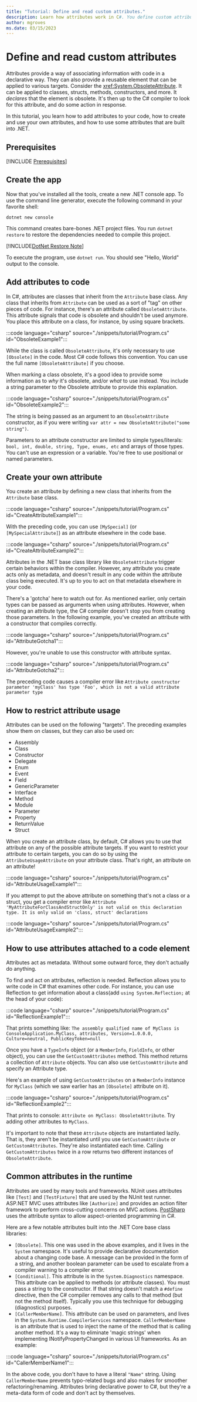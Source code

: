 ```yaml
---
title: "Tutorial: Define and read custom attributes."
description: Learn how attributes work in C#. You define custom attributes to add metadata to your code. You read those attributes to learn about the code at runtime
author: mgroves
ms.date: 03/15/2023
---
```


# Define and read custom attributes

Attributes provide a way of associating information with code in a declarative way. They can also provide a reusable element that can be applied to various targets. Consider the <xref:System.ObsoleteAttribute>. It can be applied to classes, structs, methods, constructors, and more. It _declares_ that the element is obsolete. It's then up to the C# compiler to look for this attribute, and do some action in response.

In this tutorial, you learn how to add attributes to your code, how to create and use your own attributes, and how to use some attributes that are built into .NET.

## Prerequisites

[!INCLUDE [Prerequisites](../../../../includes/dotnet-prerequisites.md)]

## Create the app

Now that you've installed all the tools, create a new .NET console app. To use the command line generator, execute the following command in your favorite shell:

```dotnetcli
dotnet new console
```

This command creates bare-bones .NET project files. You run `dotnet restore` to restore the dependencies needed to compile this project.

[!INCLUDE[DotNet Restore Note](~/includes/dotnet-restore-note.md)]

To execute the program, use `dotnet run`. You should see "Hello, World" output to the console.

## Add attributes to code

In C#, attributes are classes that inherit from the `Attribute` base class. Any class that inherits from `Attribute` can be used as a sort of "tag" on other pieces of code. For instance, there's an attribute called `ObsoleteAttribute`. This attribute signals that code is obsolete and shouldn't be used anymore. You place this attribute on a class, for instance, by using square brackets.

:::code language="csharp" source="./snippets/tutorial/Program.cs" id="ObsoleteExample1":::

While the class is called `ObsoleteAttribute`, it's only necessary to use `[Obsolete]` in the code. Most C# code follows this convention. You can use the full name `[ObsoleteAttribute]` if you choose.

When marking a class obsolete, it's a good idea to provide some information as to *why* it's obsolete, and/or *what* to use instead. You include a string
parameter to the Obsolete attribute to provide this explanation.

:::code language="csharp" source="./snippets/tutorial/Program.cs" id="ObsoleteExample2":::

The string is being passed as an argument to an `ObsoleteAttribute` constructor, as if you were writing `var attr = new ObsoleteAttribute("some string")`.

Parameters to an attribute constructor are limited to simple types/literals: `bool, int, double, string, Type, enums, etc` and arrays of those types.
You can't use an expression or a variable. You're free to use positional or named parameters.

## Create your own attribute

You create an attribute by defining a new class that inherits from the `Attribute` base class.

:::code language="csharp" source="./snippets/tutorial/Program.cs" id="CreateAttributeExample1":::

With the preceding code, you can use `[MySpecial]` (or `[MySpecialAttribute]`) as an attribute elsewhere in the code base.

:::code language="csharp" source="./snippets/tutorial/Program.cs" id="CreateAttributeExample2":::

Attributes in the .NET base class library like `ObsoleteAttribute` trigger certain behaviors within the compiler. However, any attribute you create acts only as metadata, and doesn't result in any code within the attribute class being executed. It's up to you to act on that metadata elsewhere in your code.

There's a 'gotcha' here to watch out for. As mentioned earlier, only certain types can be passed as arguments when using attributes. However, when creating an attribute type, the C# compiler doesn't stop you from creating those parameters. In the following example, you've created an attribute with a constructor that compiles correctly.

:::code language="csharp" source="./snippets/tutorial/Program.cs" id="AttributeGotcha1":::

However, you're unable to use this constructor with attribute syntax.

:::code language="csharp" source="./snippets/tutorial/Program.cs" id="AttributeGotcha2":::

The preceding code causes a compiler error like `Attribute constructor parameter 'myClass' has type 'Foo', which is not a valid attribute parameter type`

## How to restrict attribute usage

Attributes can be used on the following "targets". The preceding examples show them on classes, but they can also be used on:

- Assembly
- Class
- Constructor
- Delegate
- Enum
- Event
- Field
- GenericParameter
- Interface
- Method
- Module
- Parameter
- Property
- ReturnValue
- Struct

When you create an attribute class, by default, C# allows you to use that attribute on any of the possible attribute targets. If you want to restrict your attribute to certain targets, you can do so by using the `AttributeUsageAttribute` on your attribute class. That's right, an attribute on an attribute!

:::code language="csharp" source="./snippets/tutorial/Program.cs" id="AttributeUsageExample1":::

If you attempt to put the above attribute on something that's not a class or a struct, you get a compiler error like `Attribute 'MyAttributeForClassAndStructOnly' is not valid on this declaration type. It is only valid on 'class, struct' declarations`

:::code language="csharp" source="./snippets/tutorial/Program.cs" id="AttributeUsageExample2":::

## How to use attributes attached to a code element

Attributes act as metadata. Without some outward force, they don't actually do anything.

To find and act on attributes, reflection is needed. Reflection allows you to write code in C# that examines other code. For instance, you can use Reflection to get information about a class(add `using System.Reflection;` at the head of your code):

:::code language="csharp" source="./snippets/tutorial/Program.cs" id="ReflectionExample1":::

That prints something like: `The assembly qualified name of MyClass is ConsoleApplication.MyClass, attributes, Version=1.0.0.0, Culture=neutral, PublicKeyToken=null`

Once you have a `TypeInfo` object (or a `MemberInfo`, `FieldInfo`, or other object), you can use the `GetCustomAttributes` method. This method returns a collection of `Attribute` objects. You can also use `GetCustomAttribute` and specify an Attribute type.

Here's an example of using `GetCustomAttributes` on a `MemberInfo` instance for `MyClass` (which we saw earlier has an `[Obsolete]` attribute on it).

:::code language="csharp" source="./snippets/tutorial/Program.cs" id="ReflectionExample2":::

That prints to console: `Attribute on MyClass: ObsoleteAttribute`. Try adding other attributes to `MyClass`.

It's important to note that these `Attribute` objects are instantiated lazily. That is, they aren't be instantiated until you use `GetCustomAttribute` or `GetCustomAttributes`. They're also instantiated each time. Calling `GetCustomAttributes` twice in a row returns two different instances of `ObsoleteAttribute`.

## Common attributes in the runtime

Attributes are used by many tools and frameworks. NUnit uses attributes like `[Test]` and `[TestFixture]` that are used by the NUnit test runner. ASP.NET MVC uses attributes like `[Authorize]` and provides an action filter framework to perform cross-cutting concerns on MVC actions. [PostSharp](https://www.postsharp.net) uses the attribute syntax to allow aspect-oriented programming in C#.

Here are a few notable attributes built into the .NET Core base class libraries:

* `[Obsolete]`. This one was used in the above examples, and it lives in the `System` namespace. It's useful to provide declarative documentation about a changing code base. A message can be provided in the form of a string, and another boolean parameter can be used to escalate from a compiler warning to a compiler error.
* `[Conditional]`. This attribute is in the `System.Diagnostics` namespace. This attribute can be applied to methods (or attribute classes). You must pass a string to the constructor. If that string doesn't match a `#define` directive, then the C# compiler removes any calls to that method (but not the method itself). Typically you use this technique for debugging (diagnostics) purposes.
* `[CallerMemberName]`. This attribute can be used on parameters, and lives in the `System.Runtime.CompilerServices` namespace. `CallerMemberName` is an attribute that is used to inject the name of the method that is calling another method. It's a way to eliminate 'magic strings' when implementing INotifyPropertyChanged in various UI frameworks. As an example:

:::code language="csharp" source="./snippets/tutorial/Program.cs" id="CallerMemberName1":::

In the above code, you don't have to have a literal `"Name"` string. Using `CallerMemberName` prevents typo-related bugs and also makes for smoother refactoring/renaming. Attributes bring declarative power to C#, but they're a meta-data form of code and don't act by themselves.
